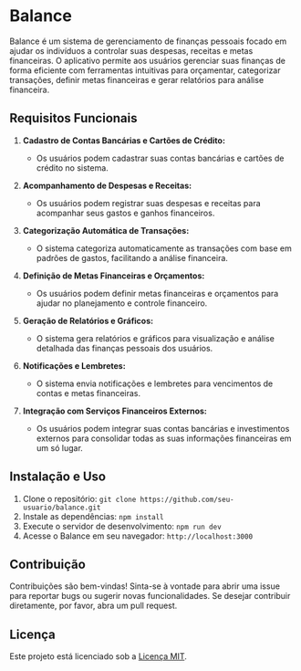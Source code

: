 # Balance

Balance é um sistema de gerenciamento de finanças pessoais focado em ajudar os indivíduos a controlar suas despesas, receitas e metas financeiras. O aplicativo permite aos usuários gerenciar suas finanças de forma eficiente com ferramentas intuitivas para orçamentar, categorizar transações, definir metas financeiras e gerar relatórios para análise financeira.

## Requisitos Funcionais

1. **Cadastro de Contas Bancárias e Cartões de Crédito:**
   - Os usuários podem cadastrar suas contas bancárias e cartões de crédito no sistema.
   
2. **Acompanhamento de Despesas e Receitas:**
   - Os usuários podem registrar suas despesas e receitas para acompanhar seus gastos e ganhos financeiros.

3. **Categorização Automática de Transações:**
   - O sistema categoriza automaticamente as transações com base em padrões de gastos, facilitando a análise financeira.

4. **Definição de Metas Financeiras e Orçamentos:**
   - Os usuários podem definir metas financeiras e orçamentos para ajudar no planejamento e controle financeiro.

5. **Geração de Relatórios e Gráficos:**
   - O sistema gera relatórios e gráficos para visualização e análise detalhada das finanças pessoais dos usuários.

6. **Notificações e Lembretes:**
   - O sistema envia notificações e lembretes para vencimentos de contas e metas financeiras.

7. **Integração com Serviços Financeiros Externos:**
   - Os usuários podem integrar suas contas bancárias e investimentos externos para consolidar todas as suas informações financeiras em um só lugar.

## Instalação e Uso

1. Clone o repositório: `git clone https://github.com/seu-usuario/balance.git`
2. Instale as dependências: `npm install`
3. Execute o servidor de desenvolvimento: `npm run dev`
4. Acesse o Balance em seu navegador: `http://localhost:3000`

## Contribuição

Contribuições são bem-vindas! Sinta-se à vontade para abrir uma issue para reportar bugs ou sugerir novas funcionalidades. Se desejar contribuir diretamente, por favor, abra um pull request.

## Licença

Este projeto está licenciado sob a [Licença MIT](LICENSE).
